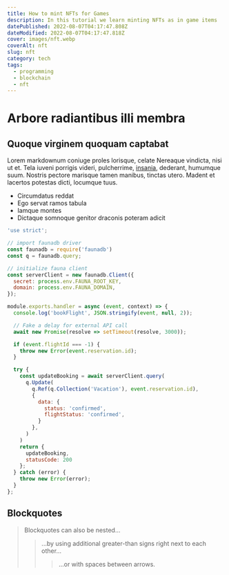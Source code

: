 ```yaml
---
title: How to mint NFTs for Games
description: In this tutorial we learn minting NFTs as in game items
datePublished: 2022-08-07T04:17:47.808Z
dateModified: 2022-08-07T04:17:47.818Z
cover: images/nft.webp
coverAlt: nft
slug: nft
category: tech
tags:
  - programming
  - blockchain
  - nft
---
```

# Arbore radiantibus illi membra

## Quoque virginem quoquam captabat

Lorem markdownum coniuge proles lorisque, celate Nereaque vindicta, nisi ut et.
Tela iuveni porrigis videri, pulcherrime, [insania](http://quisvel.io/),
dederant, humumque suum. Nostris pectore marisque tamen manibus, tinctas utero.
Madent et lacertos potestas dicti, locumque tuus.

- Circumdatus reddat
- Ego servat ramos tabula
- Iamque montes
- Dictaque somnoque genitor draconis poteram adicit

```js
'use strict';

// import faunadb driver
const faunadb = require('faunadb')
const q = faunadb.query;

// initialize fauna client
const serverClient = new faunadb.Client({ 
  secret: process.env.FAUNA_ROOT_KEY,
  domain: process.env.FAUNA_DOMAIN,
});

module.exports.handler = async (event, context) => {
  console.log('bookFlight', JSON.stringify(event, null, 2));

  // Fake a delay for external API call
  await new Promise(resolve => setTimeout(resolve, 3000));

  if (event.flightId === -1) {
    throw new Error(event.reservation.id);
  }

  try {
    const updateBooking = await serverClient.query(
      q.Update(
        q.Ref(q.Collection('Vacation'), event.reservation.id),
        { 
          data: {
            status: 'confirmed',
            flightStatus: 'confirmed',
          }
        },
      )
    )
    return {
      updateBooking,
      statusCode: 200
    };
  } catch (error) {
    throw new Error(error);
  }
};

```

## Blockquotes


> Blockquotes can also be nested...
>> ...by using additional greater-than signs right next to each other...
> > > ...or with spaces between arrows.

